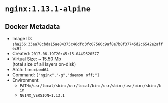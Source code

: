 # `nginx:1.13.1-alpine`

## Docker Metadata

- Image ID: `sha256:33aa78cbda15ae84375c46dfc3fc07560c9af8e7b8f37745d2c6542e2affec9f`
- Created: `2017-06-19T20:45:15.044952057Z`
- Virtual Size: ~ 15.50 Mb  
  (total size of all layers on-disk)
- Arch: `linux`/`amd64`
- Command: `["nginx","-g","daemon off;"]`
- Environment:
  - `PATH=/usr/local/sbin:/usr/local/bin:/usr/sbin:/usr/bin:/sbin:/bin`
  - `NGINX_VERSION=1.13.1`
